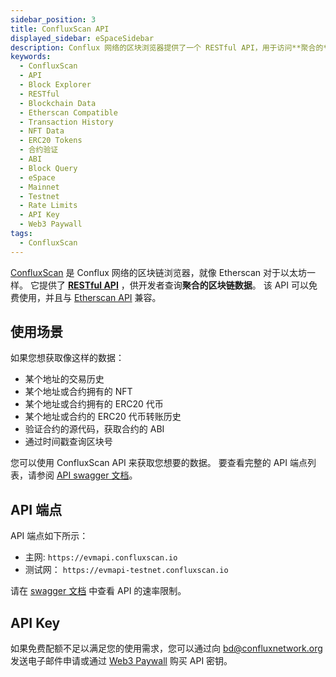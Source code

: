 ```yaml
---
sidebar_position: 3
title: ConfluxScan API
displayed_sidebar: eSpaceSidebar
description: Conflux 网络的区块浏览器提供了一个 RESTful API，用于访问**聚合的**区块链数据。
keywords:
  - ConfluxScan
  - API
  - Block Explorer
  - RESTful
  - Blockchain Data
  - Etherscan Compatible
  - Transaction History
  - NFT Data
  - ERC20 Tokens
  - 合约验证
  - ABI
  - Block Query
  - eSpace
  - Mainnet
  - Testnet
  - Rate Limits
  - API Key
  - Web3 Paywall
tags:
  - ConfluxScan
---
```


[ConfluxScan](https://evm.confluxscan.io/) 是 Conflux 网络的区块链浏览器，就像 Etherscan 对于以太坊一样。 它提供了 [**RESTful API**](https://evmapi.confluxscan.io/doc) ，供开发者查询**聚合的区块链数据**。 该 API 可以免费使用，并且与 [Etherscan API](https://etherscan.io/apis) 兼容。

## 使用场景

如果您想获取像这样的数据：

- 某个地址的交易历史
- 某个地址或合约拥有的 NFT
- 某个地址或合约拥有的 ERC20 代币
- 某个地址或合约的 ERC20 代币转账历史
- 验证合约的源代码，获取合约的 ABI
- 通过时间戳查询区块号

您可以使用 ConfluxScan API 来获取您想要的数据。 要查看完整的 API 端点列表，请参阅 [API swagger 文档](https://evmapi.confluxscan.io/doc)。

## API 端点

API 端点如下所示：

- 主网: `https://evmapi.confluxscan.io`
- 测试网： `https://evmapi-testnet.confluxscan.io`

请在 [swagger 文档](https://evmapi.confluxscan.io/doc) 中查看 API 的速率限制。

## API Key

如果免费配额不足以满足您的使用需求，您可以通过向 [bd@confluxnetwork.org](mailto:bd@confluxnetwork.org) 发送电子邮件申请或通过 [Web3 Paywall](../../../general/build/tools/web3paywall) 购买 API 密钥。